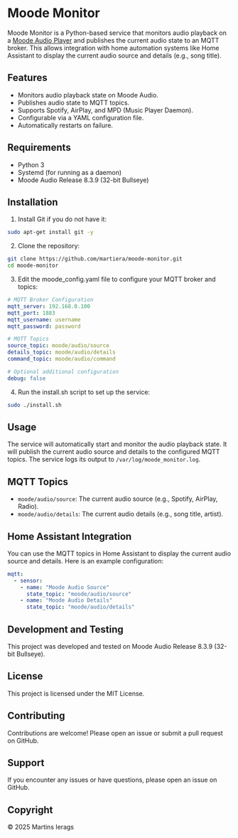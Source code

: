 # Moode Monitor

Moode Monitor is a Python-based service that monitors audio playback on a [Moode Audio Player](https://moodeaudio.org/) and publishes the current audio state to an MQTT broker. This allows integration with home automation systems like Home Assistant to display the current audio source and details (e.g., song title).

## Features

- Monitors audio playback state on Moode Audio.
- Publishes audio state to MQTT topics.
- Supports Spotify, AirPlay, and MPD (Music Player Daemon).
- Configurable via a YAML configuration file.
- Automatically restarts on failure.


## Requirements
- Python 3
- Systemd (for running as a daemon)
- Moode Audio Release 8.3.9 (32-bit Bullseye)

## Installation

1. Install Git if you do not have it:
```bash
sudo apt-get install git -y
```

2. Clone the repository:
```bash
git clone https://github.com/martiera/moode-monitor.git
cd moode-monitor
```

3. Edit the moode_config.yaml file to configure your MQTT broker and topics:
```yaml
# MQTT Broker Configuration
mqtt_server: 192.168.0.100
mqtt_port: 1883
mqtt_username: username
mqtt_password: password

# MQTT Topics
source_topic: moode/audio/source
details_topic: moode/audio/details
command_topic: moode/audio/command

# Optional additional configuration
debug: false
```

4. Run the install.sh script to set up the service:
```bash
sudo ./install.sh
```

## Usage

The service will automatically start and monitor the audio playback state. It will publish the current audio source and details to the configured MQTT topics. The service logs its output to `/var/log/moode_monitor.log`.


## MQTT Topics

- `moode/audio/source`: The current audio source (e.g., Spotify, AirPlay, Radio).
- `moode/audio/details`: The current audio details (e.g., song title, artist).

## Home Assistant Integration

You can use the MQTT topics in Home Assistant to display the current audio source and details. Here is an example configuration:
```yaml
mqtt:
  - sensor:
    - name: "Moode Audio Source"
      state_topic: "moode/audio/source"
    - name: "Moode Audio Details"
      state_topic: "moode/audio/details"
```

## Development and Testing

This project was developed and tested on Moode Audio Release 8.3.9 (32-bit Bullseye).

## License

This project is licensed under the MIT License.

## Contributing

Contributions are welcome! Please open an issue or submit a pull request on GitHub.

## Support

If you encounter any issues or have questions, please open an issue on GitHub.

## Copyright

© 2025 Martins Ierags
